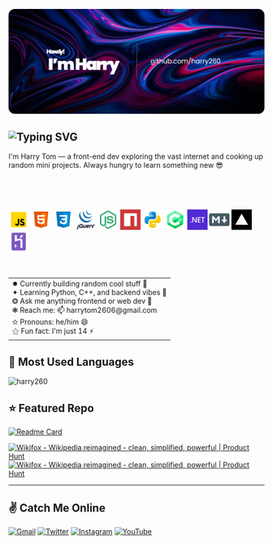 ![Banner](images/Banner.png)

<!--Intro Text-->
## ![Typing SVG](https://readme-typing-svg.herokuapp.com?color=%230070F3&size=24&height=35&lines=Hello%2C+I'm+Harry+👋;I'm+a+developer!)
I'm Harry Tom — a front-end dev exploring the vast internet and cooking up random mini projects. Always hungry to learn something new 😎  
<br>
<!--a href="https://www.buymeacoffee.com/harrytom" target="_blank">
  <img src="https://cdn.buymeacoffee.com/buttons/v2/default-yellow.png" alt="Buy Me A Coffee" style="height: 60px !important;width: 217px !important;">

I HATE BUY ME A COFEE> THEY ARE SCAMMERS
</a-->
<br><br>

<!--Skill badges-->
<div>
  <code><img height="40" src="images/javascript.png"></code>
  <code><img height="40" src="images/html.png"></code>
  <code><img height="40" src="images/css.png"></code>
  <code><img height="40" src="images/jquery.png"></code>
  <code><img height="40" src="images/node-js.png"></code>
  <code><img height="40" src="images/npm.png"></code>
  <code><img height="40" src="images/python.png"></code>
  <code><img height="40" src="images/cs.png"></code>
  <code><img height="40" src="images/net.png"></code>
  <code><img height="40" src="images/markdown.png"></code>
  <code><img height="40" src="images/vercel.png"></code>
  <code><img height="40" src="images/heroku.png"></code>
</div>
<br><br>

<!--About Me Section-->
<table>
  <tr>
    <td valign="center">
        ✹ Currently building random cool stuff 🔭 <br>
        ✦ Learning Python, C++, and backend vibes 🌱 <br>
        ❂ Ask me anything frontend or web dev 💬 <br>
        ❃ Reach me: 📫 harrytom2606@gmail.com <br>
        ✫ Pronouns: he/him 😄<br>
        ⚝ Fun fact: I'm just 14 ⚡<br>
    </td>

  </tr>
</table>

<!--Most Used Languages-->
## 📌 Most Used Languages
<img align="top" src="https://github-readme-stats.vercel.app/api/top-langs/?username=harry260&layout=compact&langs_count=8&theme=radical&hide=Mathematica,ShaderLab,GLSL,HLSL&exclude_repo=PlanetPortal,OverheatingChaosGame,FizzBuzzEVERYTHING,ELEVATEgame,Eltusa1,Eltusa2,Eltusa3,Eltusa,ARRR,ELECTRIFIED" alt="harry260" height="137px">

<!--Top Repo Highlight-->
## ⭐ Featured Repo
[![Readme Card](https://github-readme-stats.vercel.app/api/pin/?username=harry260&repo=wikifox&theme=radical)](https://github.com/harry260/wikifox)

<a href="https://www.producthunt.com/posts/wikifox?utm_source=badge-featured&utm_medium=badge&utm_souce=badge-wikifox" target="_blank">
  <img src="https://api.producthunt.com/widgets/embed-image/v1/featured.svg?post_id=323079&theme=dark" alt="Wikifox - Wikipedia reimagined - clean, simplified, powerful | Product Hunt" style="width: 250px; height: 54px;" />
</a>
<a href="https://www.producthunt.com/posts/wikifox?utm_source=badge-top-post-badge&utm_medium=badge&utm_souce=badge-wikifox" target="_blank">
  <img src="https://api.producthunt.com/widgets/embed-image/v1/top-post-badge.svg?post_id=323079&theme=dark&period=daily" alt="Wikifox - Wikipedia reimagined - clean, simplified, powerful | Product Hunt" style="width: 250px; height: 54px;" />
</a>

<hr>

<!--Social Links-->
## ✌️ Catch Me Online

[![Gmail](https://img.shields.io/badge/Gmail-D14836?style=for-the-badge&logo=gmail&logoColor=white)](mailto:harrytom2606@gmail.com)
[![Twitter](https://img.shields.io/badge/Twitter-1DA1F2?style=for-the-badge&logo=twitter&logoColor=white)](https://x.com/harrytomxd)
[![Instagram](https://img.shields.io/badge/Instagram-E4405F?style=for-the-badge&logo=instagram&logoColor=white)](https://instagram.com/sudoharry)
[![YouTube](https://img.shields.io/badge/YouTube-FF0000?style=for-the-badge&logo=youtube&logoColor=white)](https://www.youtube.com/@harrify)

